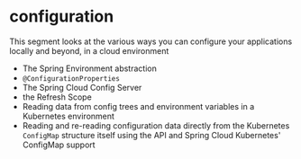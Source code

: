 # configuration

This segment looks at the various ways you can configure your applications locally and beyond, in a cloud environment


* The Spring Environment abstraction 
* `@ConfigurationProperties`
* The Spring Cloud Config Server
* the Refresh Scope
* Reading data from config trees and environment variables in a Kubernetes environment 
* Reading and re-reading configuration data directly from the Kubernetes `ConfigMap` structure itself using the API and Spring Cloud Kubernetes' ConfigMap support
